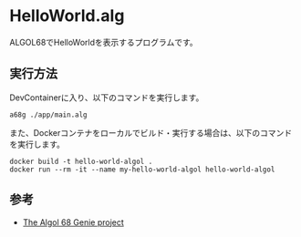 # HelloWorld.alg

ALGOL68でHelloWorldを表示するプログラムです。  

## 実行方法

DevContainerに入り、以下のコマンドを実行します。  

```shell
a68g ./app/main.alg
```

また、Dockerコンテナをローカルでビルド・実行する場合は、以下のコマンドを実行します。  

```shell
docker build -t hello-world-algol .
docker run --rm -it --name my-hello-world-algol hello-world-algol
```

## 参考

- [The Algol 68 Genie project](https://jmvdveer.home.xs4all.nl/en.algol-68-genie.html)
